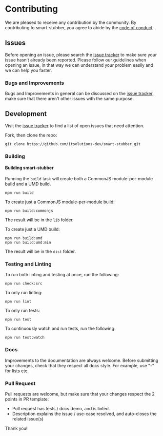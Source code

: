 # Contributing

We are pleased to receive any contribution by the community. By contributing to smart-stubber, you agree to abide by the [code of conduct](https://github.com/itsolutions-dev/smart-stubber/blob/master/CODE_OF_CONDUCT.md).

## Issues

Before opening an issue, please search the [issue tracker](https://github.com/itsolutions-dev/smart-stubber/issues) to make sure your issue hasn’t already been reported.
Please follow our guidelines when opening an issue, in that way we can understand your problem easily and we can help you faster.

### Bugs and Improvements

Bugs and Improvements in general can be discussed on the [issue tracker](https://github.com/itsolutions-dev/smart-stubber/issues), make sure that there aren't other issues with the same purpose.

## Development

Visit the [issue tracker](https://github.com/itsolutions-dev/smart-stubber/issues) to find a list of open issues that need attention.

Fork, then clone the repo:

```
git clone https://github.com/itsolutions-dev/smart-stubber.git
```

### Building

#### Building smart-stubber

Running the `build` task will create both a CommonJS module-per-module build and a UMD build.
```
npm run build
```

To create just a CommonJS module-per-module build:

```
npm run build:commonjs

```

The result will be in the `lib` folder.

To create just a UMD build:
```
npm run build:umd
npm run build:umd:min
```

The result will be in the `dist` folder.

### Testing and Linting

To run both linting and testing at once, run the following:

```
npm run check:src
```

To only run linting:

```
npm run lint
```

To only run tests:

```
npm run test
```

To continuously watch and run tests, run the following:

```
npm run test:watch
```

### Docs

Improvements to the documentation are always welcome. Before submitting your changes, check that they respect all docs style.
For example, use "-" for lists etc.

### Pull Request

Pull requests are welcome, but make sure that your changes respect the 2 points in PR template:

- Pull request has tests / docs demo, and is linted.
- Description explains the issue / use-case resolved, and auto-closes the related issue(s)

Thank you!
